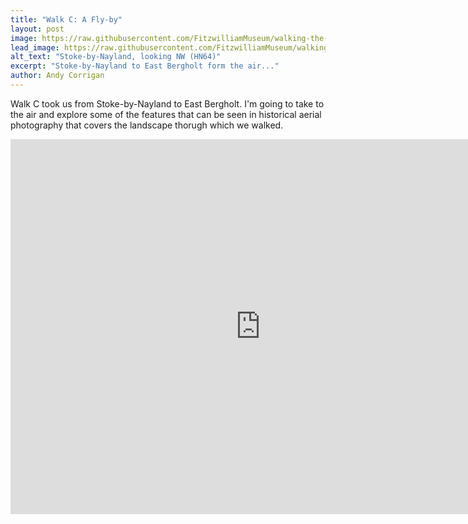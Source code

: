 ```yaml
---
title: "Walk C: A Fly-by"
layout: post
image: https://raw.githubusercontent.com/FitzwilliamMuseum/walking-the-landscape-fitz-cdh/main/images/posts/PH-GEOGRAPHY-HN-00064-000-00001_postcrop-preview.jpg
lead_image: https://raw.githubusercontent.com/FitzwilliamMuseum/walking-the-landscape-fitz-cdh/main/images/posts/PH-GEOGRAPHY-HN-00064-000-00001_postcrop.jpg
alt_text: "Stoke-by-Nayland, looking NW (HN64)"
excerpt: "Stoke-by-Nayland to East Bergholt form the air..."
author: Andy Corrigan
---
```


Walk C took us from Stoke-by-Nayland to East Bergholt. I'm going to take to the air and explore some of the features that can be seen in historical aerial photography that covers the landscape thorugh which we walked.

<iframe src="https://exhibit.cdh.cam.ac.uk/exhibits/1Uh7MVgyhDy6uWoFuCZG?embedded=true" width="800" height="600" allowfullscreen allow="autoplay" frameborder="0"></iframe>
